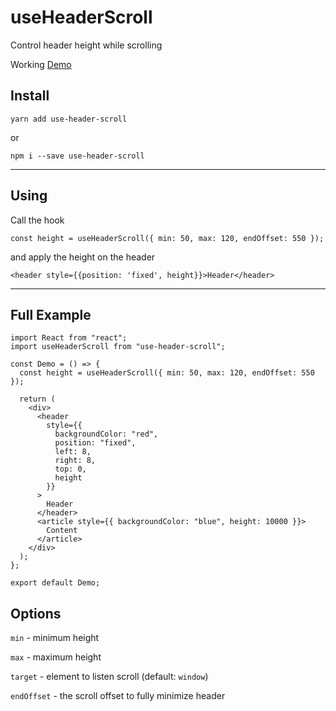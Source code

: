# useHeaderScroll

Control header height while scrolling

Working [Demo](https://codesandbox.io/s/use-header-scroll-y15wc)

## Install

`yarn add use-header-scroll`

or

`npm i --save use-header-scroll`

---

## Using

Call the hook

`const height = useHeaderScroll({ min: 50, max: 120, endOffset: 550 });`

and apply the height on the header

`<header style={{position: 'fixed', height}}>Header</header>`

---

## Full Example

```
import React from "react";
import useHeaderScroll from "use-header-scroll";

const Demo = () => {
  const height = useHeaderScroll({ min: 50, max: 120, endOffset: 550 });

  return (
    <div>
      <header
        style={{
          backgroundColor: "red",
          position: "fixed",
          left: 8,
          right: 8,
          top: 0,
          height
        }}
      >
        Header
      </header>
      <article style={{ backgroundColor: "blue", height: 10000 }}>
        Content
      </article>
    </div>
  );
};

export default Demo;

```

## Options

`min` - minimum height

`max` - maximum height

`target` - element to listen scroll (default: `window`)

`endOffset` - the scroll offset to fully minimize header
